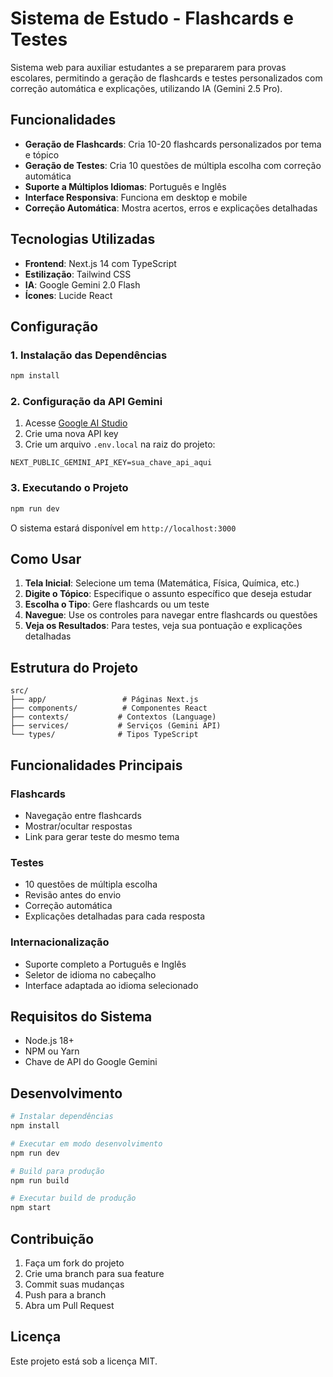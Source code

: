 # Sistema de Estudo - Flashcards e Testes

Sistema web para auxiliar estudantes a se prepararem para provas escolares, permitindo a geração de flashcards e testes personalizados com correção automática e explicações, utilizando IA (Gemini 2.5 Pro).

## Funcionalidades

- **Geração de Flashcards**: Cria 10-20 flashcards personalizados por tema e tópico
- **Geração de Testes**: Cria 10 questões de múltipla escolha com correção automática
- **Suporte a Múltiplos Idiomas**: Português e Inglês
- **Interface Responsiva**: Funciona em desktop e mobile
- **Correção Automática**: Mostra acertos, erros e explicações detalhadas

## Tecnologias Utilizadas

- **Frontend**: Next.js 14 com TypeScript
- **Estilização**: Tailwind CSS
- **IA**: Google Gemini 2.0 Flash
- **Ícones**: Lucide React

## Configuração

### 1. Instalação das Dependências

```bash
npm install
```

### 2. Configuração da API Gemini

1. Acesse [Google AI Studio](https://makersuite.google.com/app/apikey)
2. Crie uma nova API key
3. Crie um arquivo `.env.local` na raiz do projeto:

```env
NEXT_PUBLIC_GEMINI_API_KEY=sua_chave_api_aqui
```

### 3. Executando o Projeto

```bash
npm run dev
```

O sistema estará disponível em `http://localhost:3000`

## Como Usar

1. **Tela Inicial**: Selecione um tema (Matemática, Física, Química, etc.)
2. **Digite o Tópico**: Especifique o assunto específico que deseja estudar
3. **Escolha o Tipo**: Gere flashcards ou um teste
4. **Navegue**: Use os controles para navegar entre flashcards ou questões
5. **Veja os Resultados**: Para testes, veja sua pontuação e explicações detalhadas

## Estrutura do Projeto

```
src/
├── app/                 # Páginas Next.js
├── components/          # Componentes React
├── contexts/           # Contextos (Language)
├── services/           # Serviços (Gemini API)
└── types/              # Tipos TypeScript
```

## Funcionalidades Principais

### Flashcards
- Navegação entre flashcards
- Mostrar/ocultar respostas
- Link para gerar teste do mesmo tema

### Testes
- 10 questões de múltipla escolha
- Revisão antes do envio
- Correção automática
- Explicações detalhadas para cada resposta

### Internacionalização
- Suporte completo a Português e Inglês
- Seletor de idioma no cabeçalho
- Interface adaptada ao idioma selecionado

## Requisitos do Sistema

- Node.js 18+ 
- NPM ou Yarn
- Chave de API do Google Gemini

## Desenvolvimento

```bash
# Instalar dependências
npm install

# Executar em modo desenvolvimento
npm run dev

# Build para produção
npm run build

# Executar build de produção
npm start
```

## Contribuição

1. Faça um fork do projeto
2. Crie uma branch para sua feature
3. Commit suas mudanças
4. Push para a branch
5. Abra um Pull Request

## Licença

Este projeto está sob a licença MIT.
